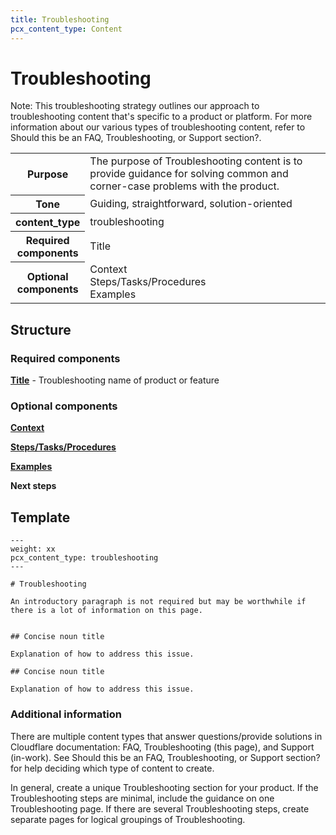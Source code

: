 ```yaml
---
title: Troubleshooting
pcx_content_type: Content
---
```


# Troubleshooting

Note: This troubleshooting strategy outlines our approach to troubleshooting content that's specific to a product or platform. For more information about our various types of troubleshooting content, refer to Should this be an FAQ, Troubleshooting, or Support section?.

<table>
    <tr>
        <th style="width:15%">Purpose</th>
        <td>The purpose of Troubleshooting content is to provide guidance for solving common and corner-case problems with the product.</td>
    </tr>
    <tr>
        <th>Tone</th>
        <td>Guiding, straightforward, solution-oriented</td>
    </tr>
    <tr>
        <th>content_type</th>
        <td>troubleshooting</td>
    </tr>
    <tr>
        <th>Required components</th>
        <td>Title</td>
    </tr>
    <tr>
        <th>Optional components</th>
        <td>Context<br/>Steps/Tasks/Procedures<br/>Examples</td>
    </tr>
</table>

## Structure

### Required components

[**Title**](/style-guide/content-strategy/documentation-content-strategy/component-attributes/titles/) - Troubleshooting name of product or feature

### Optional components

[**Context**](/style-guide/content-strategy/documentation-content-strategy/component-attributes/context/)

[**Steps/Tasks/Procedures**](/style-guide/content-strategy/documentation-content-strategy/component-attributes/steps-tasks-procedures/)

[**Examples**](/style-guide/content-strategy/documentation-content-strategy/component-attributes/examples/)

**Next steps**

## Template

```
---
weight: xx
pcx_content_type: troubleshooting
---
  
# Troubleshooting
 
An introductory paragraph is not required but may be worthwhile if there is a lot of information on this page.
  
   
## Concise noun title
  
Explanation of how to address this issue.
  
## Concise noun title
  
Explanation of how to address this issue.
```

### Additional information

There are multiple content types that answer questions/provide solutions in Cloudflare documentation: FAQ, Troubleshooting (this page), and Support (in-work). See Should this be an FAQ, Troubleshooting, or Support section? for help deciding which type of content to create.

In general, create a unique Troubleshooting section for your product. If the Troubleshooting steps are minimal, include the guidance on one Troubleshooting page. If there are several Troubleshooting steps, create separate pages for logical groupings of Troubleshooting.
